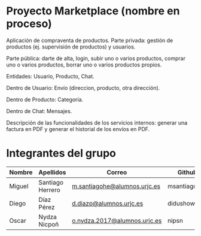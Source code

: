 # Proyecto Marketplace (nombre en proceso)
Aplicación de compraventa de productos.
Parte privada: gestión de productos (ej. supervisión de productos) y usuarios.

Parte pública: darte de alta, login, subir uno o varios productos, comprar uno o varios productos, borrar uno o varios productos propios.

Entidades: Usuario, Producto, Chat.

Dentro de Usuario: Envío (direccion, producto, otra dirección).

Dentro de Producto: Categoría.

Dentro de Chat: Mensajes.

Descripción de las funcionalidades de los servicios internos: generar una factura en PDF y generar el historial de los envíos en PDF.

# Integrantes del grupo
Nombre | Apellidos | Correo | Github 
--- | --- | --- | --- 
Miguel | Santiago Herrero | m.santiagohe@alumnos.urjc.es | msantiagocsb
Diego | Díaz Pérez | d.diazp@alumnos.urjc.es | didushow
Oscar | Nydza Nicpoñ | o.nydza.2017@alumnos.urjc.es | nipsn
